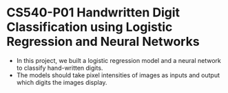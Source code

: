 # CS540-P01 Handwritten Digit Classification using Logistic Regression and Neural Networks

- In this project, we built a logistic regression model and a neural network to classify hand-written digits. 
- The models should take pixel intensities of images as inputs and output which digits the images display.
